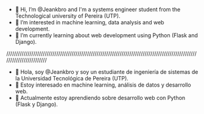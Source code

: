 - 👋 Hi, I’m @Jeankbro and I'm a systems engineer student from the Technological university of Pereira (UTP).
- 👀 I’m interested in machine learning, data analysis and web development.
- 🌱 I’m currently learning about web development using Python (Flask and Django).

////////////////////////////////////////////////////////////////////////////////////////////////////////////////////////

- 👋 Hola, soy @Jeankbro y soy un estudiante de ingeniería de sistemas de la Universidad Tecnológica de Pereira (UTP).
- 👀 Estoy interesado en machine learning, análisis de datos y desarrollo web.
- 🌱 Actualmente estoy aprendiendo sobre desarrollo web con Python (Flask y Django).

<!---
Jeankbro/Jeankbro is a ✨ special ✨ repository because its `README.md` (this file) appears on your GitHub profile.
You can click the Preview link to take a look at your changes.
--->
